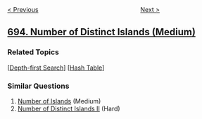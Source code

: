 <!--|This file generated by command(leetcode description); DO NOT EDIT.    |-->
<!--+----------------------------------------------------------------------+-->
<!--|@author    openset <openset.wang@gmail.com>                           |-->
<!--|@link      https://github.com/openset                                 |-->
<!--|@home      https://github.com/tonymontaro/leetcode-hints                        |-->
<!--+----------------------------------------------------------------------+-->

[< Previous](https://github.com/tonymontaro/leetcode-hints/tree/master/problems/binary-number-with-alternating-bits "Binary Number with Alternating Bits")
　　　　　　　　　　　　　　　　
[Next >](https://github.com/tonymontaro/leetcode-hints/tree/master/problems/max-area-of-island "Max Area of Island")

## [694. Number of Distinct Islands (Medium)](https://leetcode.com/problems/number-of-distinct-islands "不同岛屿的数量")



### Related Topics
  [[Depth-first Search](https://github.com/tonymontaro/leetcode-hints/tree/master/tag/depth-first-search/README.md)]
  [[Hash Table](https://github.com/tonymontaro/leetcode-hints/tree/master/tag/hash-table/README.md)]

### Similar Questions
  1. [Number of Islands](https://github.com/tonymontaro/leetcode-hints/tree/master/problems/number-of-islands) (Medium)
  1. [Number of Distinct Islands II](https://github.com/tonymontaro/leetcode-hints/tree/master/problems/number-of-distinct-islands-ii) (Hard)
